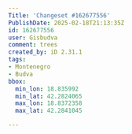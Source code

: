 ```yaml
---
Title: 'Changeset #162677556'
PublishDate: 2025-02-18T21:13:35Z
id: 162677556
user: Gisbudva
comment: trees
created_by: iD 2.31.1
tags:
- Montenegro
- Budva
bbox:
  min_lon: 18.835992
  min_lat: 42.2824065
  max_lon: 18.8372358
  max_lat: 42.2841045

---
```

